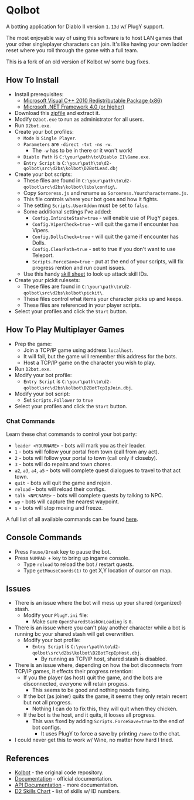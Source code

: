 # Qolbot

A botting application for Diablo II version ``1.13d`` w/ PlugY support.

The most enjoyable way of using this software is to host LAN games that your other singleplayer characters can join.  It's like having your own ladder reset where you roll through the game with a full team.

This is a fork of an old version of Kolbot w/ some bug fixes.

## How To Install

- Install prerequisites:
	- [Microsoft Visual C++ 2010 Redistributable Package (x86)](https://www.microsoft.com/en-us/download/details.aspx?id=5555)
	- [Microsoft .NET Framework 4.0 (or higher)](https://dotnet.microsoft.com/download/dotnet-framework)
- Download this [zipfile](https://github.com/whipowill/d2-qolbot/archive/master.zip) and extract it.
- Modify ``D2bot.exe`` to run as administrator for all users.
- Run ``D2bot.exe``.
- Create your bot profiles:
	- ``Mode`` is ``Single Player``.
	- ``Parameters`` are ``-direct -txt -ns -w``.
		- The ``-w`` has to be in there or it won't work!
	- ``Diablo Path`` is ``C:\your\path\to\Diablo II\Game.exe``.
	- ``Entry Script`` is ``C:\your\path\to\d2-qolbot\src\d2bs\kolbot\D2BotLead.dbj``
- Create your bot scripts:
	- These files are found in ``C:\your\path\to\d2-qolbot\src\d2bs\kolbot\libs\config\``.
	- Copy ``Sorceress.js`` and rename as ``Sorceress.Yourcharactername.js``.
	- This file controls where your bot goes and how it fights.
	- The setting ``Scripts.UserAddon`` must be set to ``false``.
	- Some additional settings I've added:
		- ``Config.InfiniteStash=true`` - will enable use of PlugY pages.
		- ``Config.ViperCheck=true`` - will quit the game if encounter has Vipers.
		- ``Config.DollsCheck=true`` - will quit the game if encounter has Dolls.
		- ``Config.ClearPath=true`` - set to true if you don't want to use Teleport.
		- ``Scripts.ForceSave=true`` - put at the end of your scripts, will fix progress rention and run count issues.
	- Use this handy [skill sheet](https://user.xmission.com/~trevin/DiabloIIv1.09_Skills.html) to look up attack skill IDs.
- Create your pickit rulesets:
	- These files are found in ``C:\your\path\to\d2-qolbot\src\d2bs\kolbot\pickit\``.
	- These files control what items your character picks up and keeps.
	- These files are referenced in your player scripts.
- Select your profiles and click the ``Start`` button.

## How To Play Multiplayer Games

- Prep the game:
	- Join a TCP/IP game using address ``localhost``.
	- It will fail, but the game will remember this address for the bots.
	- Host a TCP/IP game on the character you wish to play.
- Run ``D2bot.exe``.
- Modify your bot profile:
	- ``Entry Script`` is ``C:\your\path\to\d2-qolbot\src\d2bs\kolbot\D2BotTcpIpJoin.dbj``.
- Modify your bot script:
	- Set ``Scripts.Follower`` to ``true``
- Select your profiles and click the ``Start`` button.

### Chat Commands

Learn these chat commands to control your bot party:

- ``leader <YOURNAME>`` - bots will mark you as their leader.
- ``1`` - bots will follow your portal from town (call from any act).
- ``2`` - bots will follow your portal to town (call only if closeby).
- ``3`` - bots will do repairs and town chores.
- ``a2``, ``a3``, ``a4``, ``a5`` - bots will complete quest dialogues to travel to that act town.
- ``quit`` - bots will quit the game and rejoin.
- ``reload`` - bots will reload their configs.
- ``talk <NPCNAME>`` - bots will complete quests by talking to NPC.
- ``wp`` - bots will capture the nearest waypoint.
- ``s`` - bots will stop moving and freeze.

A full list of all available commands can be found [here](https://github.com/kolton/d2bot-with-kolbot/wiki/Follower).

## Console Commands

- Press ``Pause/Break`` key to pause the bot.
- Press ``NUMPAD +`` key to bring up ingame console.
	- Type ``reload`` to reload the bot / restart quests.
	- Type ``getMouseCoords(1)`` to get X,Y location of cursor on map.

## Issues

- There is an issue where the bot will mess up your shared (organized) stash.
	- Modify your ``PlugY.ini`` file:
		- Make sure ``OpenSharedStashOnLoading`` is ``0``.
- There is an issue where you can't play another character while a bot is running bc your shared stash will get overwritten.
	- Modify your bot profile:
		- ``Entry Script`` is ``C:\your\path\to\d2-qolbot\src\d2bs\kolbot\D2BotTcpIpHost.dbj``.
			- By running as TCP/IP host, shared stash is disabled.
- There is an issue where, depending on how the bot disconnects from TCP/IP games, it effects their progress retention:
	- If you the player (as host) quit the game, and the bots are disconnected, everyone will retain progess.
		- This seems to be good and nothing needs fixing.
	- If the bot (as joiner) quits the game, it seems they only retain recent but not all progress.
		- Nothing I can do to fix this, they will quit when they chicken.
	- If the bot is the host, and it quits, it looses all progress.
		- This was fixed by adding ``Scripts.ForceSave=true`` to the end of bot configs.
			- It uses PlugY to force a save by printing ``/save`` to the chat.
- I could never get this to work w/ Wine, no matter how hard I tried.

## References

- [Kolbot](https://github.com/kolton/d2bot-with-kolbot/tree/patch-113d-core15) - the original code repository.
- [Documentation](https://github.com/blizzhackers/documentation/blob/master/kolbot/Hotkeys.md/#hotkeys) - official documentation.
- [API Documentation](https://github.com/noah-/d2bs) - more documentation.
- [D2 Skills Chart](https://user.xmission.com/~trevin/DiabloIIv1.09_Skills.html) - list of skills w/ ID numbers.